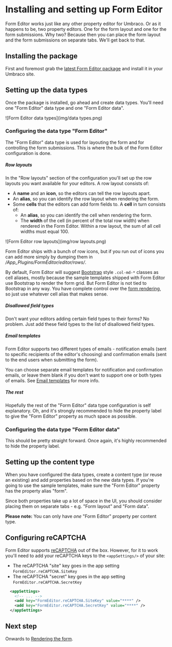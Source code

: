 # Installing and setting up Form Editor
Form Editor works just like any other property editor for Umbraco. Or as it happens to be, two property editors. One for the form layout and one for the form submissions. Why two? Because then you can place the form layout and the form submissions on separate tabs. We'll get back to that.

## Installing the package
First and foremost grab the [latest Form Editor package](https://github.com/kjac/FormEditor/releases) and install it in your Umbraco site.

## Setting up the data types
Once the package is installed, go ahead and create data types. You'll need one "Form Editor" data type and one "Form Editor data". 

![Form Editor data types](img/data types.png)

### Configuring the data type "Form Editor"
The "Form Editor" data type is used for layouting the form and for controlling the form submissions. This is where the bulk of the Form Editor configuration is done.

##### Row layouts
In the "Row layouts" section of the configuration you'll set up the row layouts you want available for your editors. A row layout consists of:
* A **name** and an **icon**, so the editors can tell the row layouts apart.
* An **alias**, so you can identify the row layout when rendering the form.
* Some **cells** that the editors can add form fields to. A **cell** in turn consists of:
    * An **alias**, so you can identify the cell when rendering the form. 
    * The **width** of the cell (in percent of the total row width) when rendered in the Form Editor. Within a row layout, the sum of all cell widths must equal 100.

![Form Editor row layouts](img/row layouts.png)

Form Editor ships with a bunch of row icons, but if you run out of icons you can add more simply by dumping them in */App_Plugins/FormEditor/editor/rows/*.

By default, Form Editor will suggest [Bootstrap](http://getbootstrap.com/css/#grid) style `.col-md-*` classes as cell aliases, mostly because the sample templates shipped with Form Editor use Bootstrap to render the form grid. But Form Editor is not tied to Bootstrap in any way. You have complete control over the [form rendering](render.md), so just use whatever cell alias that makes sense. 

##### Disallowed field types
Don't want your editors adding certain field types to their forms? No problem. Just add these field types to the list of disallowed field types.

##### Email templates
Form Editor supports two different types of emails - notification emails (sent to specific recipients of the editor's choosing) and confirmation emails (sent to the end users when submitting the form).

You can choose separate email templates for notification and confirmation emails, or leave them blank if you don't want to support one or both types of emails. See [Email templates](emails.md) for more info.

##### The rest
Hopefully the rest of the "Form Editor" data type configuration is self explanatory. Oh, and it's strongly recommended to hide the property label to give the "Form Editor" property as much space as possible.

### Configuring the data type "Form Editor data"
This should be pretty straight forward. Once again, it's highly recommended to hide the property label.

## Setting up the content type
When you have configured the data types, create a content type (or reuse an existing) and add properties based on the new data types. If you're going to use the sample templates, make sure the "Form Editor" property has the property alias "form".

Since both properties take up a lot of space in the UI, you should consider placing them on separate tabs - e.g. "Form layout" and "Form data".

**Please note:** You can only have *one* "Form Editor" property per content type.

## Configuring reCAPTCHA
Form Editor supports [reCAPTCHA](https://www.google.com/recaptcha/) out of the box. However, for it to work you'll need to add your reCAPTCHA keys to the `<appSettings/>` of your site:
* The reCAPTCHA "site" key goes in the app setting `FormEditor.reCAPTCHA.SiteKey`
* The reCAPTCHA "secret" key goes in the app setting `FormEditor.reCAPTCHA.SecretKey`

```xml
  <appSettings>
    <!-- ... -->
    <add key="FormEditor.reCAPTCHA.SiteKey" value="****" />
    <add key="FormEditor.reCAPTCHA.SecretKey" value="****" />
  </appSettings>
```

## Next step
Onwards to [Rendering the form](render.md).
